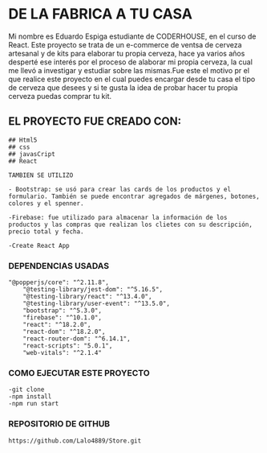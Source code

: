 # DE LA FABRICA A TU CASA
Mi nombre es Eduardo Espiga estudiante de CODERHOUSE, en el curso de React.
Este proyecto se trata de un e-commerce de ventsa de cerveza artesanal y de kits para elaborar tu propia cerveza, hace ya varios años
desperté ese interés por el proceso de alaborar mi propia cerveza, la cual me llevó a investigar y estudiar sobre las mismas.Fue este el
motivo pr el que realice este proyecto en el cual puedes encargar desde tu casa el tipo de cerveza que desees y si te gusta la idea de 
probar hacer tu propia cerveza puedas comprar tu kit.



## EL PROYECTO FUE CREADO CON:
    
    ## Html5
    ## css
    ## javasCript
    ## React
    
    TAMBIEN SE UTILIZO

    - Bootstrap: se usó para crear las cards de los productos y el formulario. También se puede encontrar agregados de márgenes, botones, colores y el spenner.

    -Firebase: fue utilizado para almacenar la información de los productos y las compras que realizan los clietes con su descripción, precio total y fecha.

    -Create React App



### DEPENDENCIAS USADAS

    "@popperjs/core": "^2.11.8",
        "@testing-library/jest-dom": "^5.16.5",
        "@testing-library/react": "^13.4.0",
        "@testing-library/user-event": "^13.5.0",
        "bootstrap": "^5.3.0",
        "firebase": "^10.1.0",
        "react": "^18.2.0",
        "react-dom": "^18.2.0",
        "react-router-dom": "^6.14.1",
        "react-scripts": "5.0.1",
        "web-vitals": "^2.1.4"


### COMO EJECUTAR ESTE PROYECTO

    -git clone
    -npm install
    -npm run start


### REPOSITORIO DE GITHUB

    https://github.com/Lalo4889/Store.git
